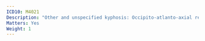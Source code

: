 ```yaml
---
ICD10: M4021
Description: "Other and unspecified kyphosis: Occipito-atlanto-axial region"
Matters: Yes
Weight: 1
---
```


